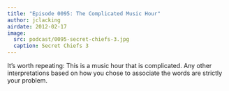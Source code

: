 ```yaml
---
title: "Episode 0095: The Complicated Music Hour"
author: jclacking
airdate: 2012-02-17
image:
  src: podcast/0095-secret-chiefs-3.jpg
  caption: Secret Chiefs 3
---
```

It’s worth repeating: This is a music hour that is complicated. Any other interpretations based on how you chose to associate the words are strictly your problem.
